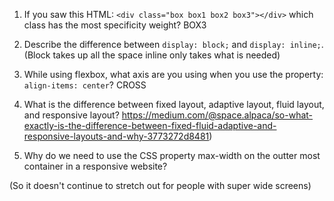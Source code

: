 1. If you saw this HTML: `<div class="box box1 box2 box3"></div>` which class has the most specificity weight?
BOX3

2. Describe the difference between `display: block;` and `display: inline;`.
(Block takes up all the space
inline only takes what is needed)

3. While using flexbox, what axis are you using when you use the property: `align-items: center`?
CROSS

4. What is the difference between fixed layout, adaptive layout, fluid layout, and responsive layout?
https://medium.com/@space.alpaca/so-what-exactly-is-the-difference-between-fixed-fluid-adaptive-and-responsive-layouts-and-why-3773272d8481)


5. Why do we need to use the CSS property max-width on the outter most container in a responsive website?

(So it doesn't continue to stretch out for people with super wide screens)